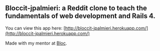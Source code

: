 ## Bloccit-jpalmieri: a Reddit clone to teach the fundamentals of web development and Rails 4.

You can view this app here: [http://bloccit-jpalmieri.herokuapp.com/](http://bloccit-jpalmieri.herokuapp.com/)

Made with my mentor at [Bloc](http://bloc.io).
